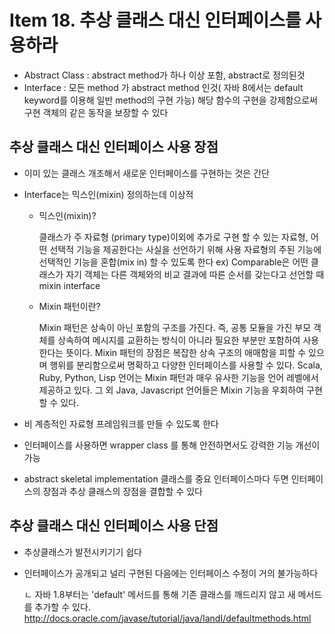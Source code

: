# Item 18. 추상 클래스 대신 인터페이스를 사용하라

* Abstract Class : abstract method가 하나 이상 포함, abstract로 정의된것
* Interface : 모든 method 가 abstract method 인것( 자바 8에서는 default keyword를 이용해 일반 method의 구현 가능)
해당 함수의 구현을 강제함으로써 구현 객체의 같은 동작을 보장할 수 있다


## 추상 클래스 대신 인터페이스 사용 장점
* 이미 있는 클래스 개조해서 새로운 인터페이스를 구현하는 것은 간단  
* Interface는 믹스인(mixin) 정의하는데 이상적
  * 믹스인(mixin)?

    클래스가 주 자료형 (primary type)이외에 추가로 구현 할 수 있는 자료형,
어떤 선택적 기능을 제공한다는 사실을 선언하기 위해 사용
자료형의 주된 기능에 선택적인 기능을 혼합(mix in) 할 수 있도록 한다
ex) Comparable은 어떤 클래스가 자기 객체는 다른 객체와의 비교 결과에 따른 순서를 갖는다고 선언할 때 mixin interface

  * Mixin 패턴이란?

    Mixin 패턴은 상속이 아닌 포함의 구조를 가진다. 즉, 공통 모듈을 가진 부모 객체를 상속하여 메시지를 교환하는 방식이 아니라 필요한 부분만 포함하여 사용한다는 뜻이다. Mixin 패턴의 장점은 복잡한 상속 구조의 애매함을 피할 수 있으며 행위를 분리함으로써 명확하고 다양한 인터페이스를 사용할 수 있다. Scala, Ruby, Python, Lisp 언어는 Mixin 패턴과 매우 유사한 기능을 언어 레벨에서 제공하고 있다. 그 외 Java, Javascript 언어들은 Mixin 기능을 우회하여 구현할 수 있다.

* 비 계층적인 자료형 프레임워크를 만들 수 있도록 한다
* 인터페이스를 사용하면 wrapper class 를 통해 안전하면서도 강력한 기능 개선이 가능
* abstract skeletal implementation 클래스를 중요 인터페이스마다 두면 인터페이스의 장점과 추상 클래스의 장점을 결합할 수 있다

## 추상 클래스 대신 인터페이스 사용 단점
* 추상클래스가 발전시키기기 쉽다
* 인터페이스가 공개되고 널리 구현된 다음에는 인터페이스 수정이 거의 불가능하다 
  
  ㄴ 자바 1.8부터는 'default' 메서드를 통해 기존 클래스를 깨드리지 않고 새 메서드를 추가할 수 있다.
     http://docs.oracle.com/javase/tutorial/java/IandI/defaultmethods.html


